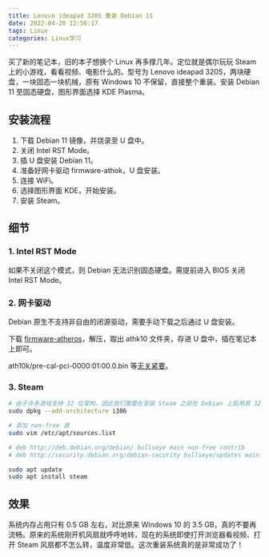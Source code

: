 ```yaml
---
title: Lenovo ideapad 320S 重装 Debian 11
date: 2022-04-20 12:56:17
tags: Linux
categories: Linux学习
---
```


买了新的笔记本，旧的本子想换个 Linux 再多撑几年。定位就是偶尔玩玩 Steam 上的小游戏，看看视频、电影什么的。型号为 Lenovo ideapad 320S，两块硬盘，一块固态一块机械，原有 Windows 10 不保留，直接整个重装。安装 Debian 11 至固态硬盘，图形界面选择 KDE Plasma。

<!-- more -->

## 安装流程

1. 下载 Debian 11 镜像，并烧录至 U 盘中。
2. 关闭 Intel RST Mode。
3. 插 U 盘安装 Debian 11。
4. 准备好网卡驱动 firmware-athok，U 盘安装。
5. 连接 WiFi。
6. 选择图形界面 KDE，开始安装。
7. 安装 Steam。

## 细节

### 1. Intel RST Mode

如果不关闭这个模式，则 Debian 无法识别固态硬盘。需提前进入 BIOS 关闭 Intel RST Mode。

### 2. 网卡驱动

Debian 原生不支持非自由的闭源驱动，需要手动下载之后通过 U 盘安装。

下载 [firmware-atheros](https://packages.debian.org/bullseye/all/firmware-atheros)，解压，取出 athk10 文件夹，存进 U 盘中，插在笔记本上即可。

ath10k/pre-cal-pci-0000:01:00.0.bin 等[无关紧要](https://forums.debian.net/viewtopic.php?p=703617)。

### 3. Steam

```sh
# 由于许多游戏支持 32 位架构，因此我们需要在安装 Steam 之前在 Debian 上启用其 32 位支持
sudo dpkg --add-architecture i386

# 添加 non-free 源
sudo vim /etc/apt/sources.list

# deb http://deb.debian.org/debian/ bullseye main non-free contrib
# deb http://security.debian.org/debian-security bullseye/updates main contrib non-free

sudo apt update
sudo apt install steam
```

## 效果

系统内存占用只有 0.5 GB 左右，对比原来 Windows 10 的 3.5 GB，真的不要再流畅。原来的系统刚开机风扇就呼呼地转，现在的系统即使打开浏览器看视频、打开 Steam 风扇都不怎么转，温度非常低。这次重装系统真的是非常成功了！



